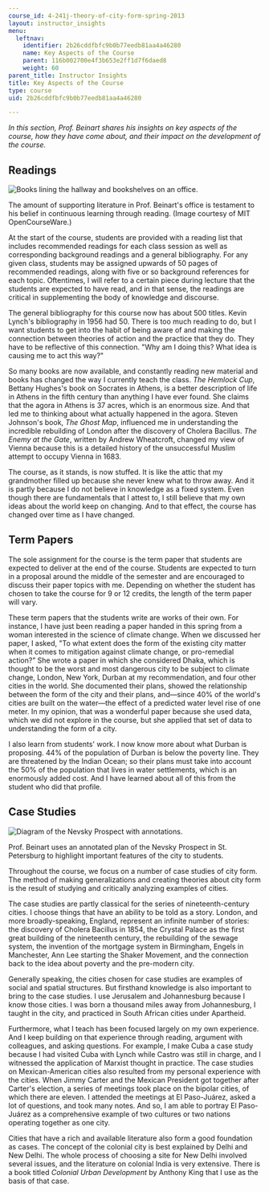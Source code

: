 ```yaml
---
course_id: 4-241j-theory-of-city-form-spring-2013
layout: instructor_insights
menu:
  leftnav:
    identifier: 2b26cddfbfc9b0b77eedb81aa4a46280
    name: Key Aspects of the Course
    parent: 116b002700e4f3b653e2ff1d7f6daed8
    weight: 60
parent_title: Instructor Insights
title: Key Aspects of the Course
type: course
uid: 2b26cddfbfc9b0b77eedb81aa4a46280

---
```


_In this section, Prof. Beinart shares his insights on key aspects of the course, how they have come about, and their impact on the development of the course._

Readings
--------

![Books lining the hallway and bookshelves on an office.](/coursemedia/4-241j-theory-of-city-form-spring-2013/6a22d9a446ed087ee108502f739a5322_office-combined.jpg)

The amount of supporting literature in Prof. Beinart's office is testament to his belief in continuous learning through reading. (Image courtesy of MIT OpenCourseWare.)

At the start of the course, students are provided with a reading list that includes recommended readings for each class session as well as corresponding background readings and a general bibliography. For any given class, students may be assigned upwards of 50 pages of recommended readings, along with five or so background references for each topic. Oftentimes, I will refer to a certain piece during lecture that the students are expected to have read, and in that sense, the readings are critical in supplementing the body of knowledge and discourse.

The general bibliography for this course now has about 500 titles. Kevin Lynch's bibliography in 1956 had 50. There is too much reading to do, but I want students to get into the habit of being aware of and making the connection between theories of action and the practice that they do. They have to be reflective of this connection. "Why am I doing this? What idea is causing me to act this way?"

So many books are now available, and constantly reading new material and books has changed the way I currently teach the class. _The Hemlock Cup_, Bettany Hughes's book on Socrates in Athens, is a better description of life in Athens in the fifth century than anything I have ever found. She claims that the agora in Athens is 37 acres, which is an enormous size. And that led me to thinking about what actually happened in the agora. Steven Johnson's book, _The Ghost Map_, influenced me in understanding the incredible rebuilding of London after the discovery of Cholera Bacillus. _The Enemy at the Gate_, written by Andrew Wheatcroft, changed my view of Vienna because this is a detailed history of the unsuccessful Muslim attempt to occupy Vienna in 1683.

The course, as it stands, is now stuffed. It is like the attic that my grandmother filled up because she never knew what to throw away. And it is partly because I do not believe in knowledge as a fixed system. Even though there are fundamentals that I attest to, I still believe that my own ideas about the world keep on changing. And to that effect, the course has changed over time as I have changed.

Term Papers
-----------

The sole assignment for the course is the term paper that students are expected to deliver at the end of the course. Students are expected to turn in a proposal around the middle of the semester and are encouraged to discuss their paper topics with me. Depending on whether the student has chosen to take the course for 9 or 12 credits, the length of the term paper will vary.

These term papers that the students write are works of their own. For instance, I have just been reading a paper handed in this spring from a woman interested in the science of climate change. When we discussed her paper, I asked, "To what extent does the form of the existing city matter when it comes to mitigation against climate change, or pro-remedial action?” She wrote a paper in which she considered Dhaka, which is thought to be the worst and most dangerous city to be subject to climate change, London, New York, Durban at my recommendation, and four other cities in the world. She documented their plans, showed the relationship between the form of the city and their plans, and—since 40% of the world's cities are built on the water—the effect of a predicted water level rise of one meter. In my opinion, that was a wonderful paper because she used data, which we did not explore in the course, but she applied that set of data to understanding the form of a city.

I also learn from students' work. I now know more about what Durban is proposing. 44% of the population of Durban is below the poverty line. They are threatened by the Indian Ocean; so their plans must take into account the 50% of the population that lives in water settlements, which is an enormously added cost. And I have learned about all of this from the student who did that profile.

Case Studies
------------

![Diagram of the Nevsky Prospect with annotations.](/coursemedia/4-241j-theory-of-city-form-spring-2013/0f1b7af77bb65184331c87e1763ff5fd_nevsky-prospect.jpg)

Prof. Beinart uses an annotated plan of the Nevsky Prospect in St. Petersburg to highlight important features of the city to students.

Throughout the course, we focus on a number of case studies of city form. The method of making generalizations and creating theories about city form is the result of studying and critically analyzing examples of cities.

The case studies are partly classical for the series of nineteenth-century cities. I choose things that have an ability to be told as a story. London, and more broadly-speaking, England, represent an infinite number of stories: the discovery of Cholera Bacillus in 1854, the Crystal Palace as the first great building of the nineteenth century, the rebuilding of the sewage system, the invention of the mortgage system in Birmingham, Engels in Manchester, Ann Lee starting the Shaker Movement, and the connection back to the idea about poverty and the pre-modern city.

Generally speaking, the cities chosen for case studies are examples of social and spatial structures. But firsthand knowledge is also important to bring to the case studies. I use Jerusalem and Johannesburg because I know those cities. I was born a thousand miles away from Johannesburg, I taught in the city, and practiced in South African cities under Apartheid.

Furthermore, what I teach has been focused largely on my own experience. And I keep building on that experience through reading, argument with colleagues, and asking questions. For example, I make Cuba a case study because I had visited Cuba with Lynch while Castro was still in charge, and I witnessed the application of Marxist thought in practice. The case studies on Mexican-American cities also resulted from my personal experience with the cities. When Jimmy Carter and the Mexican President got together after Carter's election, a series of meetings took place on the bipolar cities, of which there are eleven. I attended the meetings at El Paso-Juárez, asked a lot of questions, and took many notes. And so, I am able to portray El Paso-Juárez as a comprehensive example of two cultures or two nations operating together as one city.

Cities that have a rich and available literature also form a good foundation as cases. The concept of the colonial city is best explained by Delhi and New Delhi. The whole process of choosing a site for New Delhi involved several issues, and the literature on colonial India is very extensive. There is a book titled _Colonial Urban Development_ by Anthony King that I use as the basis of that case.